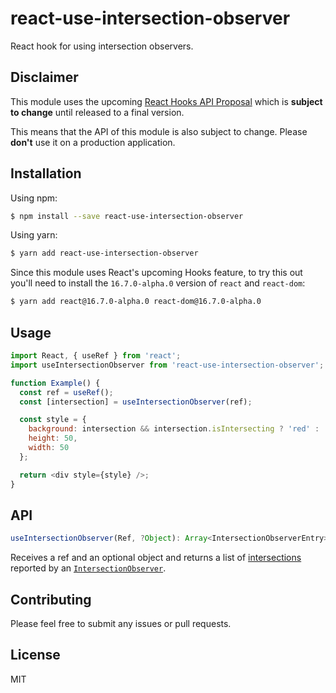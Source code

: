 # react-use-intersection-observer

React hook for using intersection observers.

## Disclaimer

This module uses the upcoming [React Hooks API Proposal](https://reactjs.org/docs/hooks-intro.html)
which is **subject to change** until released to a final version.

This means that the API of this module is also subject to change.
Please **don't** use it on a production application.

## Installation

Using npm:

```sh
$ npm install --save react-use-intersection-observer
```

Using yarn:

```sh
$ yarn add react-use-intersection-observer
```

Since this module uses React's upcoming Hooks feature,
to try this out you'll need to install the `16.7.0-alpha.0` version
of `react` and `react-dom`:

```sh
$ yarn add react@16.7.0-alpha.0 react-dom@16.7.0-alpha.0
```

## Usage

```js
import React, { useRef } from 'react';
import useIntersectionObserver from 'react-use-intersection-observer';

function Example() {
  const ref = useRef();
  const [intersection] = useIntersectionObserver(ref);

  const style = {
    background: intersection && intersection.isIntersecting ? 'red' : 'blue',
    height: 50,
    width: 50
  };

  return <div style={style} />;
}
```

## API

```js
useIntersectionObserver(Ref, ?Object): Array<IntersectionObserverEntry>
```

Receives a ref and an optional object and returns a list of
[intersections](https://developer.mozilla.org/en-US/docs/Web/API/IntersectionObserver/IntersectionObserver)
reported by an [`IntersectionObserver`](https://developer.mozilla.org/en-US/docs/Web/API/IntersectionObserver).

## Contributing

Please feel free to submit any issues or pull requests.

## License

MIT
